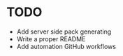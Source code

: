 # TODO

- Add server side pack generating
- Write a proper README
- Add automation GitHub workflows

